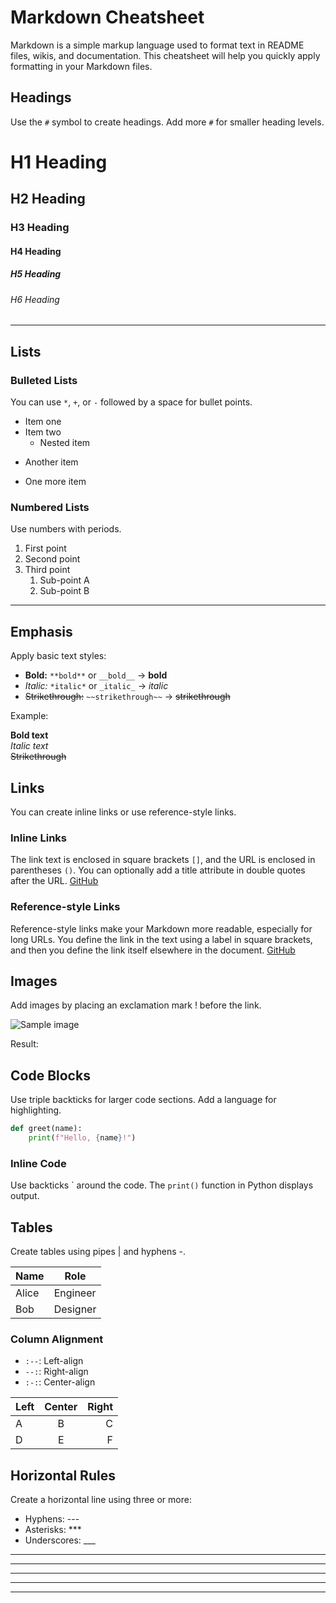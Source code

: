 # Markdown Cheatsheet

Markdown is a simple markup language used to format text in README files, wikis, and documentation. This cheatsheet will help you quickly apply formatting in your Markdown files.

## Headings

Use the `#` symbol to create headings. Add more `#` for smaller heading levels.

# H1 Heading  
## H2 Heading  
### H3 Heading  
#### H4 Heading  
##### H5 Heading  
###### H6 Heading

---

## Lists

### Bulleted Lists

You can use `*`, `+`, or `-` followed by a space for bullet points.

- Item one  
- Item two  
    - Nested item  
* Another item  
+ One more item

### Numbered Lists

Use numbers with periods.

1. First point  
2. Second point  
3. Third point  
    1. Sub-point A  
    2. Sub-point B

---

## Emphasis

Apply basic text styles:

- **Bold:** `**bold**` or `__bold__` → **bold**  
- *Italic:* `*italic*` or `_italic_` → *italic*  
- ~~Strikethrough:~~ `~~strikethrough~~` → ~~strikethrough~~

Example:


**Bold text**  
*Italic text*  
~~Strikethrough~~



## Links

You can create inline links or use reference-style links.

### Inline Links

The link text is enclosed in square brackets `[]`, and the URL is enclosed in parentheses `()`. You can optionally add a title attribute in double quotes after the URL.
[GitHub](https://github.com)


### Reference-style Links

Reference-style links make your Markdown more readable, especially for long URLs. You define the link in the text using a label in square brackets, and then you define the link itself elsewhere in the document.
[GitHub][github-link]

[github-link]: https://github.com

## Images

Add images by placing an exclamation mark ! before the link.


![Sample image](https://placekitten.com/200/300 "Cute kitten")

Result:

## Code Blocks

Use triple backticks for larger code sections. Add a language for highlighting.

``` python
def greet(name):
    print(f"Hello, {name}!")
```

### Inline Code

Use backticks \` around the code.
The `print()` function in Python displays output.



## Tables

Create tables using pipes | and hyphens -.

| Name  | Role    |
| ----- | ------- |
| Alice | Engineer |
| Bob   | Designer |



### Column Alignment


  * `:--`: Left-align
  * `--:`: Right-align
  * `:-:`: Center-align

| Left   | Center | Right  |
| :----- | :----: | ------:|
| A      | B      | C      |
| D      | E      | F      |


## Horizontal Rules

Create a horizontal line using three or more:

* Hyphens: ---
* Asterisks: ***
* Underscores: ___


***
---
___

---

---